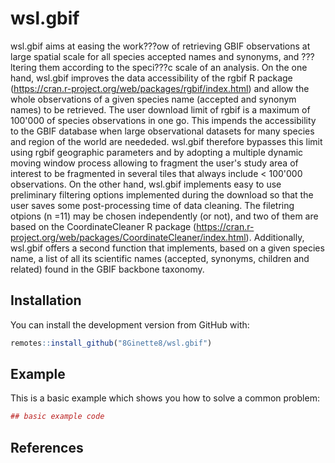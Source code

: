 # wsl.gbif

wsl.gbif aims at easing the work???ow of retrieving GBIF observations at large spatial scale for all species accepted names and synonyms, and ???ltering them according to the speci???c scale of an analysis. On the one hand, wsl.gbif improves the data accessibility of the rgbif R package (https://cran.r-project.org/web/packages/rgbif/index.html) and allow the whole observations of a given species name (accepted and synonym names) to be retrieved. The user download limit of rgbif is a maximum of 100'000 of species observations in one go. This impends the accessibility to the GBIF database when large observational datasets for many species and region of the world are neededed. wsl.gbif therefore bypasses this limit using rgbif geographic parameters and by adopting a multiple dynamic moving window process allowing to fragment the user's study area of interest to be fragmented in several tiles that always include < 100'000 observations. On the other hand, wsl.gbif implements easy to use preliminary filtering options implemented during the download so that the user saves some post-processing time of data cleaning. The filetring otpions (n =11) may be chosen independently (or not), and two of them are based on the CoordinateCleaner R package (https://cran.r-project.org/web/packages/CoordinateCleaner/index.html). Additionally, wsl.gbif offers a second function that implements, based on a given species name, a list of all its scientific names (accepted, synonyms, children and related) found in the GBIF backbone taxonomy.

## Installation

You can install the development version from GitHub with:

``` r
remotes::install_github("8Ginette8/wsl.gbif")
```

## Example

This is a basic example which shows you how to solve a common problem:

``` r
## basic example code
```


## References
